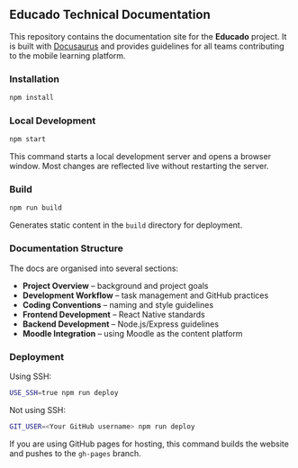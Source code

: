 ## Educado Technical Documentation

This repository contains the documentation site for the **Educado** project. It is built with [Docusaurus](https://docusaurus.io/) and provides guidelines for all teams contributing to the mobile learning platform.

### Installation

```bash
npm install
```

### Local Development

```bash
npm start
```

This command starts a local development server and opens a browser window. Most changes are reflected live without restarting the server.

### Build

```bash
npm run build
```

Generates static content in the `build` directory for deployment.

### Documentation Structure

The docs are organised into several sections:

- **Project Overview** – background and project goals
- **Development Workflow** – task management and GitHub practices
- **Coding Conventions** – naming and style guidelines
- **Frontend Development** – React Native standards
- **Backend Development** – Node.js/Express guidelines
- **Moodle Integration** – using Moodle as the content platform

### Deployment

Using SSH:

```bash
USE_SSH=true npm run deploy
```

Not using SSH:

```bash
GIT_USER=<Your GitHub username> npm run deploy
```

If you are using GitHub pages for hosting, this command builds the website and pushes to the `gh-pages` branch.

